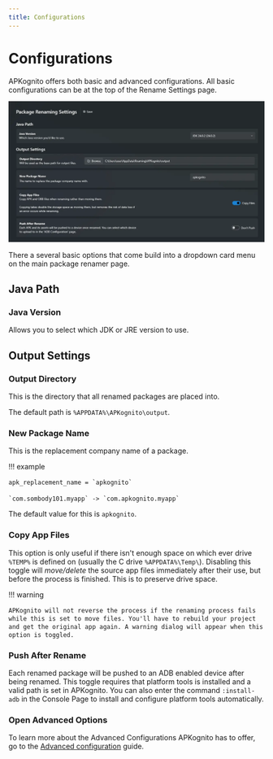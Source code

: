 ```yaml
---
title: Configurations
---
```


# Configurations

<!-- md:meta config | rename-settings.json -->

APKognito offers both basic and advanced configurations. All basic configurations can be at the top of the Rename Settings page.

![basic configurations location](images/configurations/basic-configurations-location.webp)

There a several basic options that come build into a dropdown card menu on the main package renamer page.

## Java Path

### Java Version

<!-- md:flag required -->
<!-- md:meta text | java_version -->

Allows you to select which JDK or JRE version to use.

## Output Settings

### Output Directory

<!-- md:meta path | apk_output -->

This is the directory that all renamed packages are placed into.

The default path is `%APPDATA%\APKognito\output`.

### New Package Name

<!-- md:meta text | apk_replacement_name -->

This is the replacement company name of a package.

!!! example

    apk_replacement_name = `apkognito`

    `com.sombody101.myapp` -> `com.apkognito.myapp`

The default value for this is `apkognito`.

### Copy App Files

<!-- md:meta toggle | copy_when_renaming -->

This option is only useful if there isn't enough space on which ever drive `%TEMP%` is defined on (usually the C drive `%APPDATA%\Temp\`). Disabling this toggle will _move/delete_ the source app files immediately after their use, but before the process is finished. This is to preserve drive space.

!!! warning

    APKognito will not reverse the process if the renaming process fails while this is set to move files. You'll have to rebuild your project and get the original app again. A warning dialog will appear when this option is toggled.

### Push After Rename

<!-- md:meta toggle | push_after_rename -->

Each renamed package will be pushed to an ADB enabled device after being renamed. This toggle requires that platform tools is installed and a valid path is set in APKognito. You can also enter the command `:install-adb` in the Console Page to install and configure platform tools automatically.

### Open Advanced Options

<!-- md:meta page -->

To learn more about the Advanced Configurations APKognito has to offer, go to the [Advanced configuration](advanced/advanced_package_configurations.md) guide.
